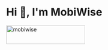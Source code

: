 <h1>Hi 👋, I'm MobiWise</h1>

<a href="https://ko-fi.com/mobiwise">
  <img align="left" src="https://cdn.ko-fi.com/cdn/kofi3.png?v=3" height="50" width="210" alt="mobiwise" />
</a>

